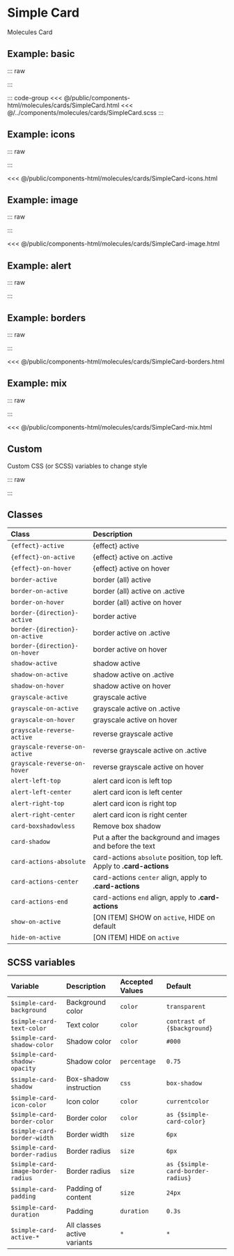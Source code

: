 # Simple Card
<Badge type="tip">Molecules</Badge> <Badge type="info">Card</Badge>

## Example: basic

::: raw
<div class="dev-section">
    <!--@include: ../../public/components-html/molecules/cards/SimpleCard.html -->
</div>
:::

::: code-group
<<< @/public/components-html/molecules/cards/SimpleCard.html
<<< @/../components/molecules/cards/SimpleCard.scss
:::

## Example: icons

::: raw
<div class="dev-section">
    <!--@include: ../../public/components-html/molecules/cards/SimpleCard-icons.html -->
</div>
:::

<<< @/public/components-html/molecules/cards/SimpleCard-icons.html

## Example: image

::: raw
<div class="dev-section">
    <!--@include: ../../public/components-html/molecules/cards/SimpleCard-image.html -->
</div>
:::

<<< @/public/components-html/molecules/cards/SimpleCard-image.html

## Example: alert

::: raw
<div class="dev-section">
    <!--@include: ../../public/components-html/molecules/cards/SimpleCard-alert.html -->
</div>
:::

## Example: borders

::: raw
<div class="dev-section">
    <!--@include: ../../public/components-html/molecules/cards/SimpleCard-borders.html -->
</div>
:::

<<< @/public/components-html/molecules/cards/SimpleCard-borders.html

## Example: mix

::: raw
<div class="dev-section">
    <!--@include: ../../public/components-html/molecules/cards/SimpleCard-mix.html -->
</div>
:::

<<< @/public/components-html/molecules/cards/SimpleCard-mix.html

## Custom
Custom CSS (or SCSS) variables to change style

::: raw
<div class="dev-section">
    <!--@include: ../../public/components-html/molecules/cards/SimpleCard-alternate.html -->
</div>
:::

## Classes

| Class                          | Description                                                             |
|:-------------------------------|:------------------------------------------------------------------------|
| `{effect}-active`              | {effect} active                                                         |
| `{effect}-on-active`           | {effect} active on .active                                              |
| `{effect}-on-hover`            | {effect} active on hover                                                |
| `border-active`                | border (all) active                                                     |
| `border-on-active`             | border (all) active on .active                                          |
| `border-on-hover`              | border (all) active on hover                                            |
| `border-{direction}-active`    | border active                                                           |
| `border-{direction}-on-active` | border active on .active                                                |
| `border-{direction}-on-hover`  | border active on hover                                                  |
| `shadow-active`                | shadow active                                                           |
| `shadow-on-active`             | shadow active on .active                                                |
| `shadow-on-hover`              | shadow active on hover                                                  |
| `grayscale-active`             | grayscale active                                                        |
| `grayscale-on-active`          | grayscale active on .active                                             |
| `grayscale-on-hover`           | grayscale active on hover                                               |
| `grayscale-reverse-active`     | reverse grayscale active                                                |
| `grayscale-reverse-on-active`  | reverse grayscale active on .active                                     |
| `grayscale-reverse-on-hover`   | reverse grayscale active on hover                                       |
| `alert-left-top`               | alert card icon is left top                                             |
| `alert-left-center`            | alert card icon is left center                                          |
| `alert-right-top`              | alert card icon is right top                                            |
| `alert-right-center`           | alert card icon is right center                                         |
| `card-boxshadowless`           | Remove box shadow                                                       |
| `card-shadow`                  | Put a after the background and images and before the text               |
| `card-actions-absolute`        | card-actions `absolute` position, top left. Apply to **.card-actions**  |
| `card-actions-center`          | card-actions `center` align, apply to **.card-actions**                 |
| `card-actions-end`             | card-actions `end` align, apply to **.card-actions**                    |
| `show-on-active`               | [ON ITEM] SHOW on `active`, HIDE on default                             |
| `hide-on-active`               | [ON ITEM] HIDE on `active`                                              |

## SCSS variables

| Variable                           | Description                 | Accepted Values | Default                           |
|:-----------------------------------|:----------------------------|:----------------|:----------------------------------|
| `$simple-card-background`          | Background color            | `color`         | `transparent`                     |
| `$simple-card-text-color`          | Text color                  | `color`         | `contrast of {$background}`       |
| `$simple-card-shadow-color`        | Shadow color                | `color`         | `#000`                            |
| `$simple-card-shadow-opacity`      | Shadow color                | `percentage`    | `0.75`                            |
| `$simple-card-shadow`              | Box-shadow instruction      | `css`           | `box-shadow`                      |
| `$simple-card-icon-color`          | Icon color                  | `color`         | `currentcolor`                    |
| `$simple-card-border-color`        | Border color                | `color`         | `as {$simple-card-color}`         |
| `$simple-card-border-width`        | Border width                | `size`          | `6px`                             |
| `$simple-card-border-radius`       | Border radius               | `size`          | `6px`                             |
| `$simple-card-image-border-radius` | Border radius               | `size`          | `as {$simple-card-border-radius}` |
| `$simple-card-padding`             | Padding of content          | `size`          | `24px`                            |
| `$simple-card-duration`            | Padding                     | `duration`      | `0.3s`                            |
| `$simple-card-active-*`            | All classes active variants | `*`             | `*`                               |

<style lang="scss">
@import "docs/theme.scss";

$simple-card-color: $primary-color;


@import "components/molecules/cards/SimpleCard.scss";


// alternate test in the same page trick
$scss-library-prefix: "alternate1-";
$simple-card-icon-color: $secondary-color;
$simple-card-border-color: $primary-color;
$simple-card-shadow-color: $primary-color;

// re-calc
$simple-card-shadow:
        0 2px 4px -1px rgba($simple-card-shadow-color, .2),
        0 4px 5px 0 rgba($simple-card-shadow-color, .14),
        0 1px 10px 0 rgba($simple-card-shadow-color, .12);
$simple-card-shadow-elevated:
        0 11px 15px -7px rgba($simple-card-shadow-color, 0.2),
        0 24px 38px 3px rgba($simple-card-shadow-color, 0.14),
        0 9px 46px 8px rgba($simple-card-shadow-color, 0.12);


@import "components/molecules/cards/SimpleCard.scss";


$scss-library-prefix: "alternate2-";
$simple-card-active-background: red;
$simple-card-active-text-color: guebbit-contrast($simple-card-active-background);
$simple-card-active-icon-color: green;
$simple-card-active-shadow-color: purple;
$simple-card-active-shadow:
        0 7px 9px -4px rgba($simple-card-active-shadow-color, .6),
        0 14px 21px 2px rgba($simple-card-active-shadow-color, .4),
        0 5px 26px 4px rgba($simple-card-active-shadow-color, .2);

@import "components/molecules/cards/SimpleCard.scss";
</style>